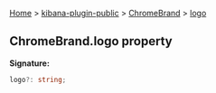 [Home](./index) &gt; [kibana-plugin-public](./kibana-plugin-public.md) &gt; [ChromeBrand](./kibana-plugin-public.chromebrand.md) &gt; [logo](./kibana-plugin-public.chromebrand.logo.md)

## ChromeBrand.logo property

<b>Signature:</b>

```typescript
logo?: string;
```
